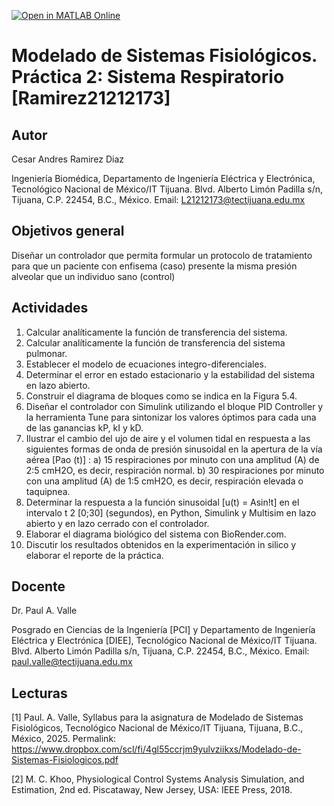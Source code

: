 [![Open in MATLAB Online](https://www.mathworks.com/images/responsive/global/open-in-matlab-online.svg)](https://matlab.mathworks.com/open/github/v1?repo=CesarR-rgb/MSF-Practica-1)
# Modelado de Sistemas Fisiológicos. Práctica 2: Sistema Respiratorio [Ramirez21212173]

## Autor
Cesar Andres Ramirez Diaz 

Ingeniería Biomédica, Departamento de Ingeniería Eléctrica y Electrónica, Tecnológico Nacional de México/IT Tijuana. Blvd. Alberto Limón Padilla s/n, Tijuana, C.P. 22454, B.C., México. Email: L21212173@tectijuana.edu.mx

## Objetivos general
Diseñar un controlador que permita formular un protocolo de tratamiento para que un paciente con enfisema (caso) presente la misma presión alveolar que un individuo sano (control)

## Actividades
1. Calcular analíticamente la función de transferencia del sistema.
 1. Calcular analíticamente la función de transferencia del sistema pulmonar.
 2. Establecer el modelo de ecuaciones integro-diferenciales.
 3. Determinar el error en estado estacionario y la estabilidad del sistema en lazo abierto.
 4. Construir el diagrama de bloques como se indica en la Figura 5.4.
 5. Diseñar el controlador con Simulink utilizando el bloque PID Controller y la herramienta Tune para
 sintonizar los valores óptimos para cada una de las ganancias kP, kI y kD.
 6. Ilustrar el cambio del ujo de aire y el volumen tidal en respuesta a las siguientes formas de onda de presión sinusoidal en la apertura de la vía aérea [Pao (t)] :
  a) 15 respiraciones por minuto con una amplitud (A) de 2:5 cmH2O, es decir, respiración normal.
  b) 30 respiraciones por minuto con una amplitud (A) de 1:5 cmH2O, es decir, respiración elevada o taquipnea.
 7. Determinar la respuesta a la función sinusoidal [u(t) = Asin!t] en el intervalo t 2 [0;30] (segundos), en Python, Simulink y Multisim en lazo abierto y en lazo cerrado con el controlador.
 8. Elaborar el diagrama biológico del sistema con BioRender.com.
 9. Discutir los resultados obtenidos en la experimentación in silico y elaborar el reporte de la práctica.
## Docente
Dr. Paul A. Valle

Posgrado en Ciencias de la Ingeniería [PCI] y Departamento de Ingeniería Eléctrica y Electrónica [DIEE], Tecnológico Nacional de México/IT Tijuana. Blvd. Alberto Limón Padilla s/n, Tijuana, C.P. 22454, B.C., México. Email: paul.valle@tectijuana.edu.mx

## Lecturas
[1] Paul. A. Valle, Syllabus para la asignatura de Modelado de Sistemas Fisiológicos, Tecnológico Nacional de México/IT Tijuana, Tijuana, B.C., México, 2025. Permalink: https://www.dropbox.com/scl/fi/4gl55ccrjm9yulvziikxs/Modelado-de-Sistemas-Fisiologicos.pdf

[2] M. C. Khoo, Physiological Control Systems Analysis Simulation, and Estimation, 2nd ed. Piscataway, New Jersey, USA: IEEE Press, 2018.
